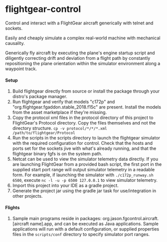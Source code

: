 # flightgear-control
Control and interact with a FlightGear aircraft generically with telnet and sockets. 

Easily and cheaply simulate a complex real-world machine with mechanical causality.

Generically fly aircraft by executing the plane's engine startup script and diligently correcting drift and deviation from a flight path by constantly repositioning the plane orientation within the simulator environment along a waypoint track. 


#### Setup ####

1. Build flightgear directly from source or install the package through your distro's package manager.
1. Run flightgear and verify that models "c172p" and "org.flightgear.fgaddon.stable_2018.f15c" are present. Install the models from the asset marketplace if they're missing.
1. Copy the protocol xml files in the protocol directory of this project to FlightGear's Protocol directory. Copy the files themselves and not the directory structure. 
    `cp -v protocol/*/*/*.xml /path/to/flightgear/Protocol`
1. Run the scripts in the scripts directory to launch the flightgear simulator with the required configuration for control. Check that the hosts and ports set for the sockets jive with what's already running, and that the flightgear binary fgfs is on the system path.
1. Netcat can be used to view the simulator telemetry data directly. If you are launching FlightGear from a provided bash script, the first port in the supplied start port range will output simulator telemetry in a readable form. For example, if launching the simulator with `./c172p_runway.sh 6500`, execute `nc -l -u -p 6500 127.0.0.1` to view simulator telemetry.
1. Import this project into your IDE as a gradle project.
1. Generate the project jar using the gradle jar task for use/integration in other projects. 

#### Flights ####

1. Sample main programs reside in packages: org.jason.fgcontrol.aircraft.[aircraft name].app, and can be executed as Java applications. Sample applications will run with a default configuration, or supplied properties files in the `scripts/conf` directory to specify simulator port ranges. 

